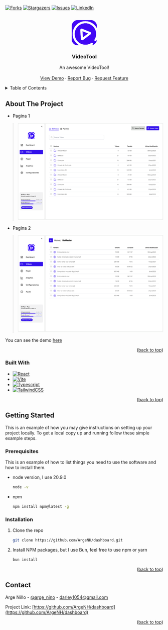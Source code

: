 <!-- Improved compatibility of back to top link: See: https://github.com/othneildrew/Best-README-Template/pull/73 -->

<a name="readme-top"></a>

<!--
*** Thanks for checking out the Best-README-Template. If you have a suggestion
*** that would make this better, please fork the repo and create a pull request
*** or simply open an issue with the tag "enhancement".
*** Don't forget to give the project a star!
*** Thanks again! Now go create something AMAZING! :D
-->

<!-- PROJECT SHIELDS -->
<!--
*** I'm using markdown "reference style" links for readability.
*** Reference links are enclosed in brackets [ ] instead of parentheses ( ).
*** See the bottom of this document for the declaration of the reference variables
*** for contributors-url, forks-url, etc. This is an optional, concise syntax you may use.
*** https://www.markdownguide.org/basic-syntax/#reference-style-links
-->

[![Forks][forks-shield]][forks-url]
[![Stargazers][stars-shield]][stars-url]
[![Issues][issues-shield]][issues-url]
[![LinkedIn][linkedin-shield]][linkedin-url]

<!-- PROJECT LOGO -->
<br />
<div align="center">
  <a href="https://github.com/argenh/dashboard">
    <img src="public/logo.png" alt="Logo" width="80" height="80">
  </a>

<h3 align="center">VideoTool</h3>

  <p align="center">
    An awesome VideoTool!
    <br />
    <br />
    <a href="https://dashboard-argenh.vercel.app/videos">View Demo</a>
    ·
    <a href="https://github.com/argenh/dashboard/issues">Report Bug</a>
    ·
    <a href="https://github.com/argenh/dashboard/issues">Request Feature</a>
  </p>
</div>

<!-- TABLE OF CONTENTS -->
<details>
  <summary>Table of Contents</summary>
  <ol>
    <li>
      <a href="#about-the-project">About The Project</a>
      <ul>
        <li><a href="#built-with">Built With</a></li>
      </ul>
    </li>
    <li>
      <a href="#getting-started">Getting Started</a>
      <ul>
        <li><a href="#prerequisites">Prerequisites</a></li>
        <li><a href="#installation">Installation</a></li>
      </ul>
    </li>
    <li><a href="#contact">Contact</a></li>
  </ol>
</details>

<!-- ABOUT THE PROJECT -->

## About The Project

- Pagina 1

> [![Product Name Screen Shot][product-screenshot]](https://dashboard-argenh.vercel.app/videos)

- Pagina 2

> [![Product Name Screen Shot][product-screenshot-2]](https://dashboard-argenh.vercel.app/videos)

<!-- There are many great Disney Apps available on GitHub, however, I didn't find one that really suit my needs so I created this enhanced one. I want to create a Disney App that is easy to use and has a lot of features. -->

You can see the demo [here](https://dashboard-argenh.vercel.app/videos)

<p align="right">(<a href="#readme-top">back to top</a>)</p>

### Built With

- [![React][React.js]][React-url]
- [![Vite][Vite]][Vite-url]
- [![Typescript][Typescript]][Typescript-url]
- [![TailwindCSS][TailwindCSS]][TailwindCSS-url]

<p align="right">(<a href="#readme-top">back to top</a>)</p>

<!-- GETTING STARTED -->

## Getting Started

This is an example of how you may give instructions on setting up your project locally.
To get a local copy up and running follow these simple example steps.

### Prerequisites

This is an example of how to list things you need to use the software and how to install them.

- node version, I use 20.9.0

  ```sh
  node -v
  ```

- npm
  ```sh
  npm install npm@latest -g
  ```

### Installation

1. Clone the repo

   ```sh
   git clone https://github.com/ArgeNH/dashboard.git
   ```

2. Install NPM packages, but I use Bun, feel free to use npm or yarn

   ```sh
   bun install
   ```

<p align="right">(<a href="#readme-top">back to top</a>)</p>

<!-- CONTACT -->

## Contact

Arge Niño - [@arge_nino](https://twitter.com/arge_nino) - darley1054@gmail.com

Project Link: [https://github.com/ArgeNH/dashboard](https://github.com/ArgeNH/dashboard)

<p align="right">(<a href="#readme-top">back to top</a>)</p>

<!-- MARKDOWN LINKS & IMAGES -->
<!-- https://www.markdownguide.org/basic-syntax/#reference-style-links -->

[contributors-shield]: https://img.shields.io/github/contributors/ArgeNH/dashboard.svg?style=for-the-badge
[contributors-url]: https://github.com/ArgeNH/dashboard/graphs/contributors
[forks-shield]: https://img.shields.io/github/forks/ArgeNH/dashboard.svg?style=for-the-badge
[forks-url]: https://github.com/ArgeNH/dashboard/network/members
[stars-shield]: https://img.shields.io/github/stars/ArgeNH/dashboard.svg?style=for-the-badge
[stars-url]: https://github.com/ArgeNH/dashboard/stargazers
[issues-shield]: https://img.shields.io/github/issues/ArgeNH/dashboard.svg?style=for-the-badge
[issues-url]: https://github.com/ArgeNH/dashboard/issues
[license-shield]: https://img.shields.io/github/license/ArgeNH/dashboard.svg?style=for-the-badge
[license-url]: https://github.com/ArgeNH/dashboard/blob/master/LICENSE.txt
[linkedin-shield]: https://img.shields.io/badge/-LinkedIn-black.svg?style=for-the-badge&logo=linkedin&colorB=555
[linkedin-url]: https://www.linkedin.com/in/argenino/
[product-screenshot]: public/page1.png
[product-screenshot-2]: public/page2.png
[React.js]: https://img.shields.io/badge/React-20232A?style=for-the-badge&logo=react&logoColor=61DAFB
[React-url]: https://reactjs.org/
[TailwindCSS]: https://img.shields.io/badge/Tailwind_CSS-38B2AC?style=for-the-badge&logo=tailwind-css&logoColor=white
[TailwindCSS-url]: https://tailwindcss.com/
[Typescript]: https://img.shields.io/badge/TypeScript-007ACC?style=for-the-badge&logo=typescript&logoColor=white
[Typescript-url]: https://www.typescriptlang.org/
[Vite]: https://img.shields.io/badge/Vite-646CFF?style=for-the-badge&logo=vite&logoColor=white
[Vite-url]: https://vitejs.dev/
